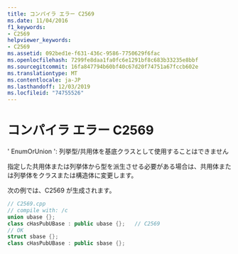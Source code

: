 ```yaml
---
title: コンパイラ エラー C2569
ms.date: 11/04/2016
f1_keywords:
- C2569
helpviewer_keywords:
- C2569
ms.assetid: 092bed1e-f631-436c-9586-7750629f6fac
ms.openlocfilehash: 7299fe8daa1fa0fc6e1291bf8c683b33235e8bbf
ms.sourcegitcommit: 16fa847794b60bf40c67d20f74751a67fccb602e
ms.translationtype: MT
ms.contentlocale: ja-JP
ms.lasthandoff: 12/03/2019
ms.locfileid: "74755526"
---
```

# <a name="compiler-error-c2569"></a>コンパイラ エラー C2569

' EnumOrUnion ': 列挙型/共用体を基底クラスとして使用することはできません

指定した共用体または列挙体から型を派生させる必要がある場合は、共用体または列挙体をクラスまたは構造体に変更します。

次の例では、C2569 が生成されます。

```cpp
// C2569.cpp
// compile with: /c
union ubase {};
class cHasPubUBase : public ubase {};   // C2569
// OK
struct sbase {};
class cHasPubUBase : public sbase {};
```
